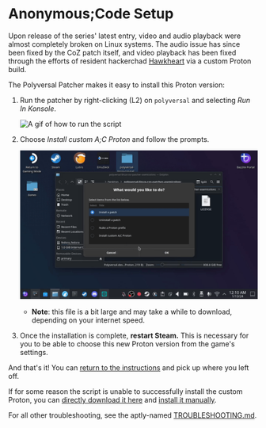# Anonymous;Code Setup

Upon release of the series' latest entry, video and audio playback were almost completely broken on Linux systems. The audio issue has since been fixed by the CoZ patch itself, and video playback has been fixed through the efforts of resident hackerchad [Hawkheart](https://github.com/ValveSoftware/Proton/issues/7083#issuecomment-1872481780) via a custom Proton build.

The Polyversal Patcher makes it easy to install this Proton version:

1. Run the patcher by right-clicking (L2) on `polyversal` and selecting *Run In Konsole*.

   ![A gif of how to run the script](/assets/gif/run-konsole.gif "Running the script")

1. Choose *Install custom A;C Proton* and follow the prompts.

   ![Selecting the A;C Proton installation](/assets/gif/ac-proton.gif "Starting the custom Proton install process")

   - **Note**: this file is a bit large and may take a while to download, depending on your internet speed.

1. Once the installation is complete, **restart Steam.** This is necessary for you to be able to choose this new Proton version from the game's settings.

And that's it! You can [return to the instructions](/README.md#setup) and pick up where you left off.

If for some reason the script is unable to successfully install the custom Proton, you can [directly download it here](https://github.com/CommitteeOfZero/ProtonGE-AC/releases/download/1.0.0/protonge-anonymouscode.tar.gz) and [install it manually](https://github.com/GloriousEggroll/proton-ge-custom#installation).

For all other troubleshooting, see the aptly-named [TROUBLESHOOTING.md](/docs/TROUBLESHOOTING.md).
